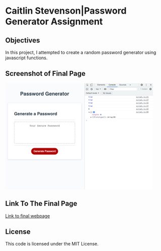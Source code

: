 # Caitlin Stevenson|Password Generator Assignment

## Objectives

In this project, I attempted to create a random password generator using javascript functions.

## Screenshot of Final Page

![Screenshot of final webpage](./assets/images/pass_gen.png)

## Link To The Final Page

[Link to final webpage](https://caitlinscodes.github.io/password_generator/)

## License

This code is licensed under the MIT License.